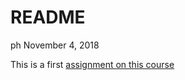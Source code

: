README
================
ph
November 4, 2018

This is a first [assignment on this
course](https://phcourses.github.io/IODS-project/)
